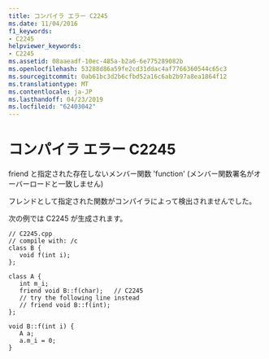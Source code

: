 ```yaml
---
title: コンパイラ エラー C2245
ms.date: 11/04/2016
f1_keywords:
- C2245
helpviewer_keywords:
- C2245
ms.assetid: 08aaeadf-10ec-485a-b2a6-6e775289082b
ms.openlocfilehash: 53288d86a59fe2cd31ddac4af7766360544c65c3
ms.sourcegitcommit: 0ab61bc3d2b6cfbd52a16c6ab2b97a8ea1864f12
ms.translationtype: MT
ms.contentlocale: ja-JP
ms.lasthandoff: 04/23/2019
ms.locfileid: "62403042"
---
```

# <a name="compiler-error-c2245"></a>コンパイラ エラー C2245

friend と指定された存在しないメンバー関数 'function' (メンバー関数署名がオーバーロードと一致しません)

フレンドとして指定された関数がコンパイラによって検出されませんでした。

次の例では C2245 が生成されます。

```
// C2245.cpp
// compile with: /c
class B {
   void f(int i);
};

class A {
   int m_i;
   friend void B::f(char);   // C2245
   // try the following line instead
   // friend void B::f(int);
};

void B::f(int i) {
   A a;
   a.m_i = 0;
}
```
